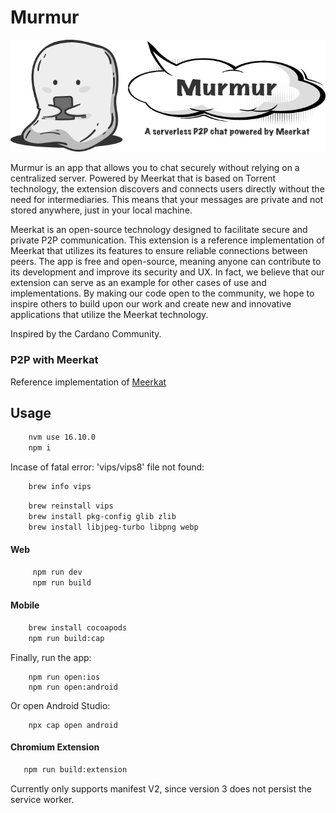 # Murmur 

![Murmur](./public/murmur-header.png)

Murmur is an app that allows you to chat securely without relying on a centralized server. Powered by Meerkat that is based on Torrent technology, the extension discovers and connects users directly without the need for intermediaries. This means that your messages are private and not stored anywhere, just in your local machine.

Meerkat is an open-source technology designed to facilitate secure and private P2P communication. This extension is a reference implementation of Meerkat that utilizes its features to ensure reliable connections between peers.
The app is free and open-source, meaning anyone can contribute to its development and improve its security and UX. In fact, we believe that our extension can serve as an example for other cases of use and implementations. By making our code open to the community, we hope to inspire others to build upon our work and create new and innovative applications that utilize the Meerkat technology.

Inspired by the Cardano Community.

### P2P with Meerkat
Reference implementation of [Meerkat](https://github.com/fabianbormann/meerkat)

## Usage
```bash
    nvm use 16.10.0
    npm i
```

Incase of fatal error: 'vips/vips8' file not found:

```bash
    brew info vips
```

```bash
    brew reinstall vips
    brew install pkg-config glib zlib
    brew install libjpeg-turbo libpng webp
```

#### Web
```bash
     npm run dev
     npm run build
```

#### Mobile
```bash
    brew install cocoapods
    npm run build:cap
```

Finally, run the app:

```
    npm run open:ios
    npm run open:android
```

Or open Android Studio:

```
    npx cap open android
```


#### Chromium Extension
```bash
   npm run build:extension
```
Currently only supports manifest V2, since version 3 does not persist the service worker.

